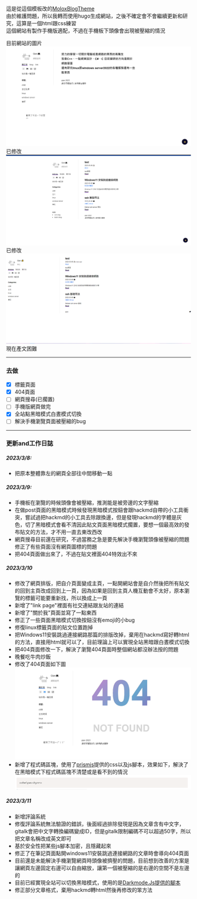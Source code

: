 這是從這個模板改的[MoloxBlogTheme](https://github.com/BaseMax/MoloxBlogTheme)  
由於維護問題，所以我轉而使用hugo生成網站，之後不確定會不會繼續更新和研究，這算是一個html跟css練習  
這個網站有製作手機版適配，不過在手機板下頭像會出現被壓縮的情況   




目前網站的圖片
![網站圖片](./image/demoimg/webmemo3.png)
已修改
![網站圖片](/image/demoimg/webdemo2.png)
已修改
![網站圖片](/image/demoimg/webdemo.png)
現在產文困難

----
### 去做
- [x] 標籤頁面 
- [x] 404頁面
- [ ] 網頁搜尋(已擱置)  
- [ ] 手機版網頁做完
- [x] 全站點黑暗模式白晝模式切換
- [ ] 解決手機瀏覽頁面被壓縮的bug  

------
### 更新and工作日誌

##### 2023/3/8:
* 把原本整體靠左的網頁全部往中間移動一點  
  
##### 2023/3/9:  
* 手機板在瀏覽的時候頭像會被壓縮，推測能是被旁邊的文字壓縮
* 在做post頁面的黑暗模式時候發現黑暗模式按鈕會跟hackmd自帶的小工具衝突，嘗試過把hackmd的小工具去除跟換邊，但是發現hackmd的字體是灰色，切了黑暗模式會看不清因此貼文頁面黑暗模式擱置，要想一個最高效的發布貼文的方法，才不用一直去東改西改  
* 網頁搜尋目前還在研究，不過當務之急是要先解決手機瀏覽頭像被壓縮的問題
修正了有些頁面沒有網頁圖標的問題
* 把404頁面做出來了，不過在貼文裡面404特效出不來
     
   
   
##### 2023/3/10  
* 修改了網頁排版，把自介頁面變成主頁，一點開網站會是自介然後把所有貼文的回到主頁改成回到上一頁，因為如果是回到主頁人機互動會不太好，原本瀏覽的標籤可能要重新找，所以換成上一頁
* 新增了"link page"裡面有社交連結跟友站的連結
* 新增了"關於我"頁面並寫了一點東西
* 修正了一些頁面黑暗模式切換按鈕沒有emoji的小bug
* 修復linux標籤頁面的貼文位置跑掉
* 把Windows11安裝跳過連接網路那篇的排版改掉，棄用在hackmd寫好轉html的方法，直接用html就可以了，目前理論上可以實現全站黑暗跟白晝模式切換
* 把404頁面修改一下，解決了瀏覽404頁面時整個網站都沒辦法按的問題
* 晚餐吃牛肉炒飯
* 修改了404頁面如下圖
![](./image/demoimg/4041.png)
* 新增了程式碼區塊，使用了[prismjs](https://prismjs.com/)提供的css以及js腳本，效果如下，解決了在黑暗模式下程式碼區塊不清楚或是看不到的情況
![](image/demoimg/codeblockview.png)  

##### 2023/3/11
* 新增評論系統
* 修復評論系統無法驗證的錯誤，後面經過排除發現是因為文章含有中文字，gitalk會把中文字轉換編碼變成ID，但是gitalk限制編碼不可以超過50字，所以把文章名稱改成英文即可
* 基於安全性把某些js腳本加密，且隱藏起來  
* 修正了在筆記頁面點開windows11安裝跳過連接網路的文章時會導向404頁面
* 目前還是未能解決手機瀏覽網頁時頭像被擠壓的問題，目前想到改善的方案是讓網頁左邊固定右邊可以自由縮放，讓第一個被壓縮的是右邊的空間不是左邊的
* 目前已經實現全站可以切換黑暗模式，使用的是[Darkmode.Js提供的腳本](https://darkmodejs.learn.uno/)
* 修正部分文章格式，棄用hackmd轉html然後再修改的笨方法





